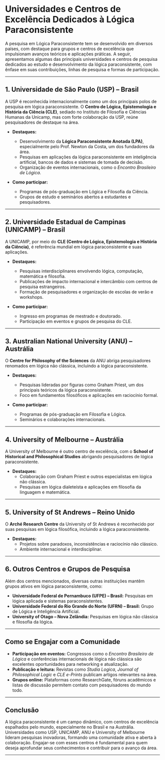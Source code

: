 
# Universidades e Centros de Excelência Dedicados à Lógica Paraconsistente

A pesquisa em Lógica Paraconsistente tem se desenvolvido em diversos países, com destaque para grupos e centros de excelência que impulsionam avanços teóricos e aplicações práticas. A seguir, apresentamos algumas das principais universidades e centros de pesquisa dedicados ao estudo e desenvolvimento da lógica paraconsistente, com ênfase em suas contribuições, linhas de pesquisa e formas de participação.

---

## 1. **Universidade de São Paulo (USP) – Brasil**

A USP é reconhecida internacionalmente como um dos principais polos de pesquisa em lógica paraconsistente. O **Centro de Lógica, Epistemologia e História da Ciência (CLE)**, sediado no Instituto de Filosofia e Ciências Humanas da Unicamp, mas com forte colaboração da USP, reúne pesquisadores de destaque na área.

- **Destaques:**
  - Desenvolvimento da **Lógica Paraconsistente Anotada (LPA)**, especialmente pelo Prof. Newton da Costa, um dos fundadores da área.
  - Pesquisas em aplicações da lógica paraconsistente em inteligência artificial, bancos de dados e sistemas de tomada de decisão.
  - Organização de eventos internacionais, como o *Encontro Brasileiro de Lógica*.

- **Como participar:**  
  - Programas de pós-graduação em Lógica e Filosofia da Ciência.
  - Grupos de estudo e seminários abertos a estudantes e pesquisadores.

---

## 2. **Universidade Estadual de Campinas (UNICAMP) – Brasil**

A UNICAMP, por meio do **CLE (Centro de Lógica, Epistemologia e História da Ciência)**, é referência mundial em lógica paraconsistente e suas aplicações.

- **Destaques:**
  - Pesquisas interdisciplinares envolvendo lógica, computação, matemática e filosofia.
  - Publicações de impacto internacional e intercâmbio com centros de pesquisa estrangeiros.
  - Formação de pesquisadores e organização de escolas de verão e workshops.

- **Como participar:**  
  - Ingresso em programas de mestrado e doutorado.
  - Participação em eventos e grupos de pesquisa do CLE.

---

## 3. **Australian National University (ANU) – Austrália**

O **Centre for Philosophy of the Sciences** da ANU abriga pesquisadores renomados em lógica não clássica, incluindo a lógica paraconsistente.

- **Destaques:**
  - Pesquisas lideradas por figuras como Graham Priest, um dos principais teóricos da lógica paraconsistente.
  - Foco em fundamentos filosóficos e aplicações em raciocínio formal.

- **Como participar:**  
  - Programas de pós-graduação em Filosofia e Lógica.
  - Seminários e colaborações internacionais.

---

## 4. **University of Melbourne – Austrália**

A University of Melbourne é outro centro de excelência, com o **School of Historical and Philosophical Studies** abrigando pesquisadores de lógica paraconsistente.

- **Destaques:**
  - Colaboração com Graham Priest e outros especialistas em lógica não clássica.
  - Pesquisas em lógica dialeteísta e aplicações em filosofia da linguagem e matemática.

---

## 5. **University of St Andrews – Reino Unido**

O **Arché Research Centre** da University of St Andrews é reconhecido por suas pesquisas em lógica filosófica, incluindo a lógica paraconsistente.

- **Destaques:**
  - Projetos sobre paradoxos, inconsistências e raciocínio não clássico.
  - Ambiente internacional e interdisciplinar.

---

## 6. **Outros Centros e Grupos de Pesquisa**

Além dos centros mencionados, diversas outras instituições mantêm grupos ativos em lógica paraconsistente, como:

- **Universidade Federal de Pernambuco (UFPE) – Brasil:** Pesquisas em lógica aplicada e sistemas paraconsistentes.
- **Universidade Federal do Rio Grande do Norte (UFRN) – Brasil:** Grupo de Lógica e Inteligência Artificial.
- **University of Otago – Nova Zelândia:** Pesquisas em lógica não clássica e filosofia da lógica.

---

## **Como se Engajar com a Comunidade**

- **Participação em eventos:** Congressos como o *Encontro Brasileiro de Lógica* e conferências internacionais de lógica não clássica são excelentes oportunidades para networking e atualização.
- **Publicação e leitura:** Revistas como *Studia Logica*, *Journal of Philosophical Logic* e *CLE e-Prints* publicam artigos relevantes na área.
- **Grupos online:** Plataformas como ResearchGate, fóruns acadêmicos e listas de discussão permitem contato com pesquisadores do mundo todo.

---

## **Conclusão**

A lógica paraconsistente é um campo dinâmico, com centros de excelência espalhados pelo mundo, especialmente no Brasil e na Austrália. Universidades como USP, UNICAMP, ANU e University of Melbourne lideram pesquisas inovadoras, formando uma comunidade ativa e aberta à colaboração. Engajar-se com esses centros é fundamental para quem deseja aprofundar seus conhecimentos e contribuir para o avanço da área.

---
```
